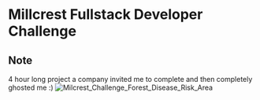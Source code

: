 # Millcrest Fullstack Developer Challenge

## Note

4 hour long project a company invited me to complete and then completely ghosted me :)
![Milcrest_Challenge_Forest_Disease_Risk_Area](https://github.com/Azaijah/Milcrest_Challenge/assets/157721324/b3071e73-aa0e-4c48-b2fb-6baae23f23b2)
